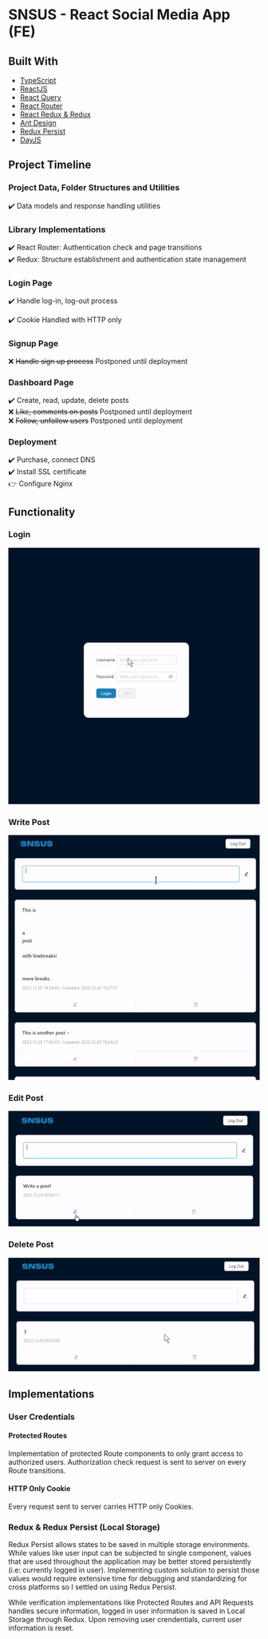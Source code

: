 # SNSUS - React Social Media App (FE)

## Built With

- [TypeScript](https://www.typescriptlang.org/)
- [ReactJS](https://reactjs.org/)
- [React Query](https://react-query-v3.tanstack.com/)
- [React Router](https://reactrouter.com/en/main)
- [React Redux & Redux](https://react-redux.js.org/)
- [Ant Design](https://ant.design/)
- [Redux Persist](https://www.npmjs.com/package/redux-persist)
- [DayJS](https://day.js.org/)

## Project Timeline

### Project Data, Folder Structures and Utilities

✔️ Data models and response handling utilities

### Library Implementations

✔️ React Router: Authentication check and page transitions  
✔️ Redux: Structure establishment and authentication state management

### Login Page

✔️ Handle log-in, log-out process

✔️ Cookie Handled with HTTP only

### Signup Page

❌ ~~Handle sign up process~~ Postponed until deployment

### Dashboard Page

✔️ Create, read, update, delete posts  
❌ ~~Like, comments on posts~~ Postponed until deployment  
❌ ~~Follow, unfollow users~~ Postponed until deployment

### Deployment

✔️ Purchase, connect DNS  
✔️ Install SSL certificate  
👉 Configure Nginx  

## Functionality

### Login

![](prev_login.gif)

### Write Post

![](prev_write.gif)

### Edit Post

![](prev_edit.gif)

### Delete Post

![](prev_delete.gif)

## Implementations

### User Credentials 

#### Protected Routes
Implementation of protected Route components to only grant access to authorized users. Authorization check request is sent to server on every Route transitions.

#### HTTP Only Cookie

Every request sent to server carries HTTP only Cookies.

### Redux & Redux Persist (Local Storage)

Redux Persist allows states to be saved in multiple storage environments. While values like user input can be subjected to single component, values that are used throughout the application may be better stored persistently (i.e: currently logged in user). Implementing custom solution to persist those values would require extensive time for debugging and standardizing for cross platforms so I settled on using Redux Persist.

While verification implementations like Protected Routes and API Requests handles secure information, logged in user information is saved in Local Storage through Redux. Upon removing user crendentials, current user information is reset.

